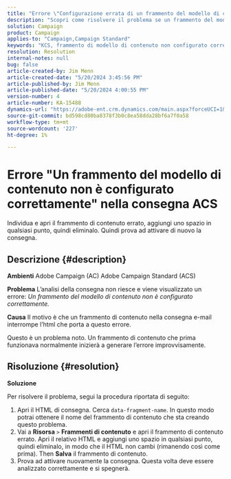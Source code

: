 ```yaml
---
title: "Errore \"Configurazione errata di un frammento del modello di contenuto\" nella consegna ACS"
description: "Scopri come risolvere il problema se un frammento del modello di contenuto non è configurato correttamente."
solution: Campaign
product: Campaign
applies-to: "Campaign,Campaign Standard"
keywords: "KCS, frammento di modello di contenuto non configurato correttamente, ACS, Adobe Campaign Standard, Adobe Campaign, AC, HTML, consegna, nome-frammento-dati, errore, "
resolution: Resolution
internal-notes: null
bug: false
article-created-by: Jim Menn
article-created-date: "5/20/2024 3:45:56 PM"
article-published-by: Jim Menn
article-published-date: "5/20/2024 4:00:55 PM"
version-number: 4
article-number: KA-15488
dynamics-url: "https://adobe-ent.crm.dynamics.com/main.aspx?forceUCI=1&pagetype=entityrecord&etn=knowledgearticle&id=7c4e1c07-c016-ef11-9f8a-6045bd006268"
source-git-commit: bd598cd80ba8378f3b0c8ea58dda28bf6a7f0a58
workflow-type: tm+mt
source-wordcount: '227'
ht-degree: 1%

---
```


# Errore &quot;Un frammento del modello di contenuto non è configurato correttamente&quot; nella consegna ACS


Individua e apri il frammento di contenuto errato, aggiungi uno spazio in qualsiasi punto, quindi eliminalo. Quindi prova ad attivare di nuovo la consegna.

## Descrizione {#description}


<b>Ambienti</b>
Adobe Campaign (AC) Adobe Campaign Standard (ACS)

<b>Problema</b>
L’analisi della consegna non riesce e viene visualizzato un errore: *Un frammento del modello di contenuto non è configurato correttamente.*

<b>Causa</b>
Il motivo è che un frammento di contenuto nella consegna e-mail interrompe l’html che porta a questo errore.

Questo è un problema noto. Un frammento di contenuto che prima funzionava normalmente inizierà a generare l’errore improvvisamente.


## Risoluzione {#resolution}


<b>Soluzione</b>

Per risolvere il problema, segui la procedura riportata di seguito:

1. Apri il HTML di consegna. Cerca `data-fragment-name`. In questo modo potrai ottenere il nome del frammento di contenuto che sta creando questo problema.
2. Vai a <b>Risorsa</b> `>`  <b>Frammenti di contenuto</b> e apri il frammento di contenuto errato. Apri il relativo HTML e aggiungi uno spazio in qualsiasi punto, quindi eliminalo, in modo che il HTML non cambi (rimanendo così come prima). Then <b>Salva</b> il frammento di contenuto.
3. Prova ad attivare nuovamente la consegna. Questa volta deve essere analizzato correttamente e si spegnerà.

